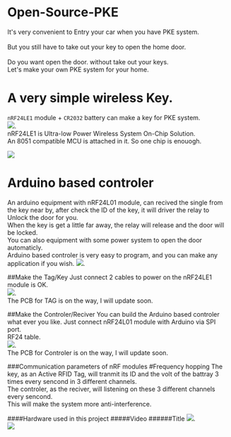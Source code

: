 # Open-Source-PKE

It's very convenient to Entry your car when you have PKE system.<br>  
But you still have to take out your key to open the home door.<br>  
Do you want open the door. without take out your keys.<br> 
Let's make your own PKE system for your home.<br>  

# A very simple wireless Key. 
`nRF24LE1` module + `CR2032` battery can make a key for PKE system. <br>
![](https://github.com/fryefryefrye/Open-Source-PKE/raw/master/img/tag_simple.jpg).<br>
nRF24LE1 is Ultra-low Power Wireless System On-Chip Solution.<br>
An 8051 compatible MCU is attached in it. So one chip is enouogh.<br>

![](https://github.com/fryefryefrye/Open-Source-PKE/raw/master/img/tag.jpg)
# Arduino based controler
An arduino equipment with nRF24L01 module, can recived the single from the key near by, after check the ID of the key, it will driver the relay to Unlock the door for you.<br> 
When the key is get a little far away, the relay will release and the door will be locked.<br> 
You can also equipment with some power system to open the door automaticly.<br> 
Arduino based controler is very easy to program, and you can make any application if you wish.
![](https://github.com/fryefryefrye/Open-Source-PKE/raw/master/img/rx_simple.jpg).<br> 



##Make the Tag/Key
Just connect 2 cables to power on the nRF24LE1 module is OK.<br>
![](https://github.com/fryefryefrye/Open-Source-PKE/raw/master/img/nRF24LE1_back.jpg).<br>
The PCB for TAG is on the way, I will update soon.

##Make the Controler/Reciver
You can build the Arduino based controler what ever you like. Just connect nRF24L01 module with Arduino via SPI port.<br>
RF24 table.<br>
![](https://github.com/fryefryefrye/Open-Source-PKE/raw/master/img/rx_line.jpg).<br> 
The PCB for Controler is on the way, I will update soon.<br>

###Communication parameters of nRF modules
#Frequency hopping
The key, as an Active RFID Tag, will tranmit its ID and the volt of the battray 3 times every sencond in 3 different channels.<br> 
The controler, as the reciver, will listening on these 3 different channels every sencond.<br> 
This will make the system more anti-interference.<br> 

####Hardware used in this project
#####Video
######Title
![](https://github.com/fryefryefrye/Open-Source-PKE/raw/master/img/nRF24LE1.jpg).<br> 
![](https://github.com/fryefryefrye/Open-Source-PKE/raw/master/img/nRF24LE1_back.jpg)
